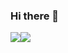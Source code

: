 ### Hi there 👋

<div style="display: flex; flex-direction: row;">
    <img src="http://github-profile-summary-cards.vercel.app/api/cards/repos-per-language?username=kenta-05&theme=github" />
    <img src="http://github-profile-summary-cards.vercel.app/api/cards/stats?username=kenta-05&theme=github" />
</div>
